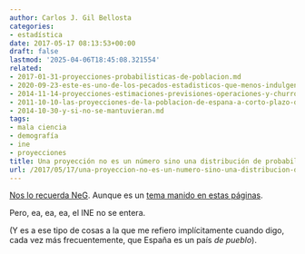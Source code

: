 ```yaml
---
author: Carlos J. Gil Bellosta
categories:
- estadística
date: 2017-05-17 08:13:53+00:00
draft: false
lastmod: '2025-04-06T18:45:08.321554'
related:
- 2017-01-31-proyecciones-probabilisticas-de-poblacion.md
- 2020-09-23-este-es-uno-de-los-pecados-estadisticos-que-menos-indulgencia-suscita.md
- 2014-11-14-proyecciones-estimaciones-previsiones-operaciones-y-churros.md
- 2011-10-10-las-proyecciones-de-la-poblacion-de-espana-a-corto-plazo-del-ine-no-valen-para-un-carajo.md
- 2014-10-30-y-si-no-se-mantuvieran.md
tags:
- mala ciencia
- demografía
- ine
- proyecciones
title: Una proyección no es un número sino una distribución de probabilidad
url: /2017/05/17/una-proyeccion-no-es-un-numero-sino-una-distribucion-de-probabilidad/
---
```


[Nos lo recuerda NeG](http://nadaesgratis.es/j-ignacio-conde-ruiz/55151). Aunque es un [tema manido en estas páginas](https://www.datanalytics.com/?s=proyecciones).

Pero, ea, ea, ea, el INE no se entera.

(Y es a ese tipo de cosas a la que me refiero implícitamente cuando digo, cada vez más frecuentemente, que España es un país _de pueblo_).